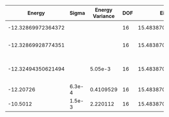 | Energy             | Sigma | Energy Variance | DOF | Einf              | Method                          | Reference |
|--------------------|-------|-----------------|-----|-------------------|---------------------------------|-----------|
| -12.32869972364372 |       |                 | 16  | 15.48387096774194 | Exact diagonalization           | [code](https://github.com/varbench/methods/blob/main/scripts/tV/chain_32_P_16_2/ed_lattice_symmetries.sh) |
| -12.32869928774351 |       |                 | 16  | 15.48387096774194 | DMRG (maxbonddim = 200)         | [code](https://github.com/varbench/methods/blob/main/scripts/tV/chain_32_P_16_2/dmrg.sh) |
| -12.32494350621494 |       | 5.05e-3         | 16  | 15.48387096774194 | QMC (continuous-time expansion) | [paper](https://journals.aps.org/prb/abstract/10.1103/PhysRevB.93.155117) [code](https://github.com/wangleiphy/SpinlesstV-LCT-INT) |
| -12.20726          | 6.3e-4 | 0.4109529      | 16  | 15.48387096774194 | Jastrow baseline                |           |
| -10.5012           | 1.5e-3 | 2.220112       | 16  | 15.48387096774194 | RBM (alpha = 1)                 |           |
